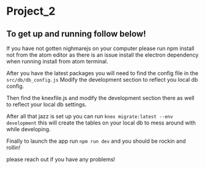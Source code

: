 # Project_2

## To get up and running follow below!
If you have not gotten nighmarejs on your computer please run npm install not from the atom editor as there is an issue install the electron dependency when running install from atom terminal.

After you have the latest packages you will need to find the config file in the `src/db/db_config.js` Modify the development section to reflect you local db config.

Then find the knexfile.js and modify the development section there as well to reflect your local db settings.

After all that jazz is set up you can run `knex migrate:latest --env development` this will create the tables on your local db to mess around with while developing.

Finally to launch the app run `npm run dev` and you should be rockin and rollin! 

please reach out if you have any problems!
  
  
